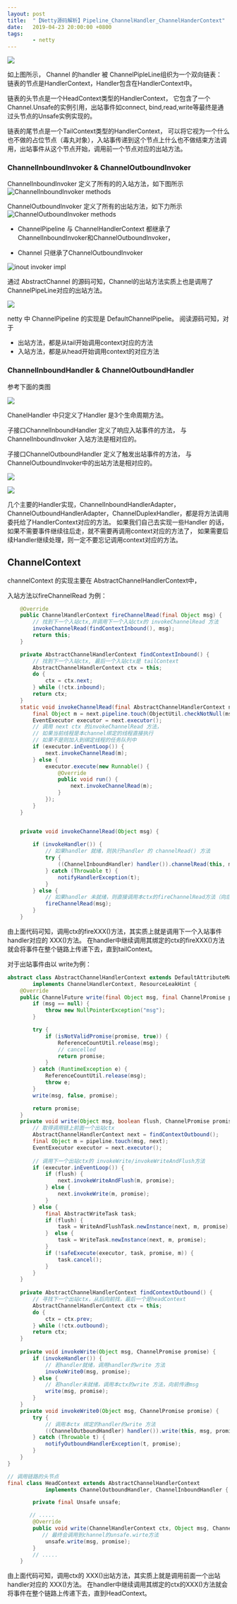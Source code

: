 ```yaml
---
layout: post
title:  "【Netty源码解析】Pipeline_ChannelHandler_ChannelHanderContext"
date:   2019-04-23 20:00:00 +0800
tags:
        - netty
---
```


![](imgs\inoutbound-1.png)



如上图所示， Channel 的handler 被 ChannelPipleLine组织为一个双向链表： 链表的节点是HandlerContext，Handler包含在HandlerContext中。

链表的头节点是一个HeadContext类型的HandlerContext， 它包含了一个Channel.Unsafe的实例引用，出站事件如connect, bind,read,write等最终是通过头节点的Unsafe实例实现的。

链表的尾节点是一个TailContext类型的HandlerContext， 可以将它视为一个什么也不做的占位节点（毒丸对象），入站事传递到这个节点上什么也不做结束方法调用，出站事件从这个节点开始，调用前一个节点对应的出站方法。



### ChannelInboundInvoker & ChannelOutboundInvoker

ChannelInboundInvoker 定义了所有的的入站方法，如下图所示
![ChannelInboundInvoker methods](imgs/channeinboundInvoker.png)


ChannelOutboundInvoker 定义了所有的出站方法，如下力所示
![ChannelOutboundInvoker methods](imgs/ChannelOutboundInvoker.png)

- ChannelPipeline 与 ChannelHandlerContext 都继承了ChannelInboundInvoker和ChannelOutboundInvoker，

- Channel 只继承了ChannelOutboundInvoker 



![inout invoker impl](E:/myspace/mybolg/_posts/tech/netty/imgs/inoutbound.png)



通过 AbstractChannel 的源码可知，Channel的出站方法实质上也是调用了 ChannelPipeLine对应的出站方法。

![](imgs\AbstractChannel-src-outbound.png)



netty 中 ChannelPipeline 的实现是 DefaultChannelPipelie。 阅读源码可知，对于

- 出站方法，都是从tail开始调用context对应的方法
- 入站方法，都是从head开始调用context的对应方法

### ChannelInboundHandler & ChannelOutboundHandler

参考下面的类图

![](imgs\ChannelHandler-Class.png)

ChanelHandler 中只定义了Handler 是3个生命周期方法。

子接口ChannelInboundHandler 定义了响应入站事件的方法， 与 ChannelInboundInvoker 入站方法是相对应的。

子接口ChannelOutboundHandler 定义了触发出站事件的方法， 与ChannelOutboundInvoker中的出站方法是相对应的。

![](imgs\channelInboundHandler-methods.png)

![](imgs\ChannelOutboundHandler.png)

几个主要的Handler实现，ChannelInboundHandlerAdapter，ChannelOutboundHandlerAdapter，ChannelDuplexHandler，都是将方法调用委托给了HandlerContext对应的方法。 如果我们自己去实现一些Handler 的话，如果不需要事件继续往后走，就不需要再调用context对应的方法了， 如果需要后续Handler继续处理，则一定不要忘记调用context对应的方法。



## ChannelContext

channelContext 的实现主要在 AbstractChannelHandlerContext中，

入站方法以fireChannelRead 为例：

```java
    @Override
    public ChannelHandlerContext fireChannelRead(final Object msg) {
        // 找到下一个入站ctx,并调用下一个入站ctx的 invokeChannelRead 方法
        invokeChannelRead(findContextInbound(), msg);
        return this;
    }

    private AbstractChannelHandlerContext findContextInbound() {
        // 找到下一个入站ctx, 最后一个入站ctx是 tailContext 
        AbstractChannelHandlerContext ctx = this;
        do {
            ctx = ctx.next;
        } while (!ctx.inbound);
        return ctx;
    }
    static void invokeChannelRead(final AbstractChannelHandlerContext next, Object msg) {
        final Object m = next.pipeline.touch(ObjectUtil.checkNotNull(msg, "msg"), next);
        EventExecutor executor = next.executor();
        // 调用 next ctx 的invokeChannelRead 方法，
        // 如果当前线程是本channel绑定的线程直接执行
        // 如果不是则加入到绑定线程的任务队列中
        if (executor.inEventLoop()) {
            next.invokeChannelRead(m);
        } else {
            executor.execute(new Runnable() {
                @Override
                public void run() {
                    next.invokeChannelRead(m);
                }
            });
        }
    }


    private void invokeChannelRead(Object msg) {
        
        if (invokeHandler()) {
        	// 如果handler 就绪，则执行handler 的 channelRead() 方法
            try {
                ((ChannelInboundHandler) handler()).channelRead(this, msg);
            } catch (Throwable t) {
                notifyHandlerException(t);
            }
        } else {
            // 如果handler 未就绪，则直接调用本ctx的fireChannelRead方法（向后传递事件）
            fireChannelRead(msg);
        }
    }
```

由上面代码可知，调用ctx的fireXXX()方法，其实质上就是调用下一个入站事件handler对应的  XXX()方法。 在handler中继续调用其绑定的ctx的fireXXX()方法就会将事件在整个链路上传递下去，直到tailContext。



对于出站事件由以 write为例：

```java
abstract class AbstractChannelHandlerContext extends DefaultAttributeMap
        implements ChannelHandlerContext, ResourceLeakHint {
    @Override
    public ChannelFuture write(final Object msg, final ChannelPromise promise) {
        if (msg == null) {
            throw new NullPointerException("msg");
        }

        try {
            if (isNotValidPromise(promise, true)) {
                ReferenceCountUtil.release(msg);
                // cancelled
                return promise;
            }
        } catch (RuntimeException e) {
            ReferenceCountUtil.release(msg);
            throw e;
        }
        write(msg, false, promise);

        return promise;
    }
    private void write(Object msg, boolean flush, ChannelPromise promise) {
    	// 取得调用链上前面一个出站ctx
        AbstractChannelHandlerContext next = findContextOutbound();
        final Object m = pipeline.touch(msg, next);
        EventExecutor executor = next.executor();
        
        // 调用下一个出站ctx的 invokeWrite/invokeWriteAndFlush方法
        if (executor.inEventLoop()) {
            if (flush) {
                next.invokeWriteAndFlush(m, promise);
            } else {
                next.invokeWrite(m, promise);
            }
        } else {
            final AbstractWriteTask task;
            if (flush) {
                task = WriteAndFlushTask.newInstance(next, m, promise);
            }  else {
                task = WriteTask.newInstance(next, m, promise);
            }
            if (!safeExecute(executor, task, promise, m)) {
                task.cancel();
            }
        }
    }
    
    private AbstractChannelHandlerContext findContextOutbound() {
        // 寻找下一个出站ctx，从后向前找，最后一个是headContext
        AbstractChannelHandlerContext ctx = this;
        do {
            ctx = ctx.prev;
        } while (!ctx.outbound);
        return ctx;
    }
    
    private void invokeWrite(Object msg, ChannelPromise promise) {
        if (invokeHandler()) {
            // 若handler就绪，调用handler的write 方法
            invokeWrite0(msg, promise);
        } else {
            // 若handler未就绪，调用本ctx的write 方法，向前传递msg
            write(msg, promise);
        }
    }
    private void invokeWrite0(Object msg, ChannelPromise promise) {
        try {
            // 调用本ctx 绑定的handler的write 方法
            ((ChannelOutboundHandler) handler()).write(this, msg, promise);
        } catch (Throwable t) {
            notifyOutboundHandlerException(t, promise);
        }
    }
}

// 调用链路的头节点
final class HeadContext extends AbstractChannelHandlerContext
            implements ChannelOutboundHandler, ChannelInboundHandler {

        private final Unsafe unsafe;

       // .....
        @Override
        public void write(ChannelHandlerContext ctx, Object msg, ChannelPromise promise) throws Exception {
           // 最终会调用到channel的unsafe.wirte方法
            unsafe.write(msg, promise);
        }
    	// .....
    }
```



由上面代码可知，调用ctx的 XXX()出站方法，其实质上就是调用前面一个出站handler对应的  XXX()方法。 在handler中继续调用其绑定的ctx的XXX()方法就会将事件在整个链路上传递下去，直到HeadContext。

